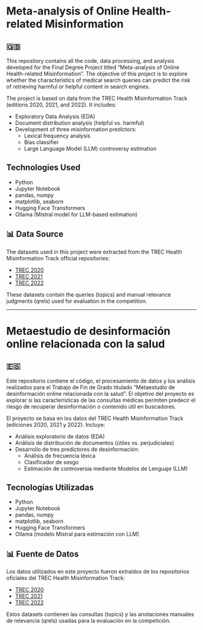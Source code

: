 # Meta-analysis of Online Health-related Misinformation

## 🇬🇧

This repository contains all the code, data processing, and analysis developed for the Final Degree Project titled “Meta-analysis of Online Health-related Misinformation”. The objective of this project is to explore whether the characteristics of medical search queries can predict the risk of retrieving harmful or helpful content in search engines.

The project is based on data from the TREC Health Misinformation Track (editions 2020, 2021, and 2022). It includes:

- Exploratory Data Analysis (EDA)
- Document distribution analysis (helpful vs. harmful)
- Development of three misinformation predictors:
  - Lexical frequency analysis
  - Bias classifier
  - Large Language Model (LLM) controversy estimation

## Technologies Used
- Python
- Jupyter Notebook
- pandas, numpy
- matplotlib, seaborn
- Hugging Face Transformers
- Ollama (Mistral model for LLM-based estimation)

## 📊 Data Source

The datasets used in this project were extracted from the TREC Health Misinformation Track official repositories:
- [TREC 2020](https://pages.nist.gov/trec-browser/trec29/misinfo/data/)
- [TREC 2021](https://pages.nist.gov/trec-browser/trec30/misinfo/data/)
- [TREC 2022](https://pages.nist.gov/trec-browser/trec31/misinfo/data/)

These datasets contain the queries (topics) and manual relevance judgments (qrels) used for evaluation in the competition.
_______________________________________________________________

# Metaestudio de desinformación online relacionada con la salud

## 🇪🇸

Este repositorio contiene el código, el procesamiento de datos y los análisis realizados para el Trabajo de Fin de Grado titulado “Metaestudio de desinformación online relacionada con la salud”. El objetivo del proyecto es explorar si las características de las consultas médicas permiten predecir el riesgo de recuperar desinformación o contenido útil en buscadores.

El proyecto se basa en los datos del TREC Health Misinformation Track (ediciones 2020, 2021 y 2022). Incluye:
- Análisis exploratorio de datos (EDA)
- Análisis de distribución de documentos (útiles vs. perjudiciales)
- Desarrollo de tres predictores de desinformación:
  - Análisis de frecuencia léxica
  - Clasificador de sesgo
  - Estimación de controversia mediante Modelos de Lenguaje (LLM)

## Tecnologías Utilizadas
- Python
- Jupyter Notebook
- pandas, numpy
- matplotlib, seaborn
- Hugging Face Transformers
- Ollama (modelo Mistral para estimación con LLM)

 ## 📊 Fuente de Datos

Los datos utilizados en este proyecto fueron extraídos de los repositorios oficiales del TREC Health Misinformation Track:
- [TREC 2020](https://pages.nist.gov/trec-browser/trec29/misinfo/data/)
- [TREC 2021](https://pages.nist.gov/trec-browser/trec30/misinfo/data/)
- [TREC 2022](https://pages.nist.gov/trec-browser/trec31/misinfo/data/)

Estos datasets contienen las consultas (topics) y las anotaciones manuales de relevancia (qrels) usadas para la evaluación en la competición.
